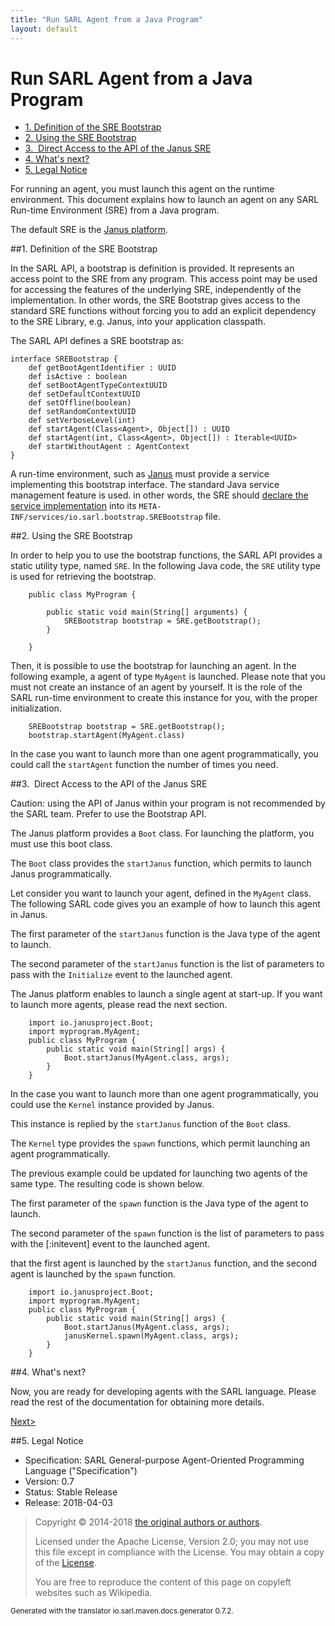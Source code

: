 ```yaml
---
title: "Run SARL Agent from a Java Program"
layout: default
---
```


# Run SARL Agent from a Java Program


<ul class="page_outline" id="page_outline">

<li><a href="#1-definition-of-the-sre-bootstrap">1. Definition of the SRE Bootstrap</a></li>
<li><a href="#2-using-the-sre-bootstrap">2. Using the SRE Bootstrap</a></li>
<li><a href="#3-direct-access-to-the-api-of-the-janus-sre">3.  Direct Access to the API of the Janus SRE</a></li>
<li><a href="#4-what-s-next">4. What's next?</a></li>
<li><a href="#5-legal-notice">5. Legal Notice</a></li>

</ul>


For running an agent, you must launch this agent on the runtime environment.
This document explains how to launch an agent on any SARL Run-time Environment (SRE)
from a Java program.

The default SRE is the [Janus platform](http://www.janusproject.io). 


##1. Definition of the SRE Bootstrap

In the SARL API, a bootstrap is definition is provided.
It represents an access point to the SRE from any program.
This access point may be used for accessing the features of the underlying SRE,
independently of the implementation.
In other words, the SRE Bootstrap gives access to the standard SRE functions without
forcing you to add an explicit dependency to the SRE Library, e.g. Janus, into your
application classpath.

The SARL API defines a SRE bootstrap as:

```sarl
interface SREBootstrap {
	def getBootAgentIdentifier : UUID
	def isActive : boolean
	def setBootAgentTypeContextUUID
	def setDefaultContextUUID
	def setOffline(boolean)
	def setRandomContextUUID
	def setVerboseLevel(int)
	def startAgent(Class<Agent>, Object[]) : UUID
	def startAgent(int, Class<Agent>, Object[]) : Iterable<UUID>
	def startWithoutAgent : AgentContext
}
```



A run-time environment, such as [Janus](http://www.janusproject.io) must provide a service implementing this bootstrap interface.
The standard Java service management feature is used. in other words, the SRE should
[declare the service implementation](https://docs.oracle.com/javase/8/docs/api/java/util/ServiceLoader.html) into
its `META-INF/services/io.sarl.bootstrap.SREBootstrap` file.


##2. Using the SRE Bootstrap

In order to help you to use the bootstrap functions, the SARL API provides a static utility type, named `SRE`.
In the following Java code, the `SRE` utility type is used for retrieving the bootstrap.
 

		public class MyProgram {
		
			public static void main(String[] arguments) {
				SREBootstrap bootstrap = SRE.getBootstrap();
			}
		
		}


Then, it is possible to use the bootstrap for launching an agent. In the following example, a agent of type
`MyAgent` is launched. Please note that you must not create an instance of an agent by yourself.
It is the role of the SARL run-time environment to create this instance for you, with the proper initialization.


		SREBootstrap bootstrap = SRE.getBootstrap();
		bootstrap.startAgent(MyAgent.class)


In the case you want to launch more than one agent programmatically,
you could call the `startAgent` function the number of times you need.


##3.  Direct Access to the API of the Janus SRE

Caution: using the API of Janus within your program is not recommended by the SARL team. Prefer to use the Bootstrap API.



The Janus platform provides a `Boot` class. For launching the platform, you must use this boot class.

The `Boot` class provides the `startJanus` function, which permits to launch Janus programmatically.


Let consider you want to launch your agent, defined in the `MyAgent` class.
The following SARL code gives you an example of how to launch this agent in Janus.

The first parameter of the `startJanus` function is the Java type of the agent
to launch.

The second parameter of the `startJanus` function is the list of parameters to
pass with the `Initialize` event to the launched agent.



<importantnode>The Janus platform enables to launch a single agent at start-up.
If you want to launch more agents, please read the next section.</importantnote>


		import io.janusproject.Boot;
		import myprogram.MyAgent;
		public class MyProgram {
		 	public static void main(String[] args) {
				Boot.startJanus(MyAgent.class, args);
			}
		}


In  the case you want to launch more than one agent programmatically,
you could use the `Kernel` instance provided by Janus.

This instance is replied by the `startJanus` function of the `Boot` class.

The `Kernel` type provides the `spawn` functions, which permit launching
an agent programmatically.

The previous example could be updated for launching two agents of the same type.
The resulting code is shown below.

The first parameter of the `spawn` function is the Java type of the agent to launch.

The second parameter of the `spawn` function is the list of parameters to
pass with the [:initevent] event to the launched agent.

<important>that the first agent is launched by the `startJanus` function, and the 
second agent is launched by the `spawn` function.</important>



		import io.janusproject.Boot;
		import myprogram.MyAgent;
		public class MyProgram {
		 	public static void main(String[] args) {
				Boot.startJanus(MyAgent.class, args);
				janusKernel.spawn(MyAgent.class, args);
			}
		}


##4. What's next?

Now, you are ready for developing agents with the SARL language.
Please read the rest of the documentation for obtaining more details.

[Next>](../index.html)


##5. Legal Notice

* Specification: SARL General-purpose Agent-Oriented Programming Language ("Specification")
* Version: 0.7
* Status: Stable Release
* Release: 2018-04-03

> Copyright &copy; 2014-2018 [the original authors or authors](http://www.sarl.io/about/index.html).
>
> Licensed under the Apache License, Version 2.0;
> you may not use this file except in compliance with the License.
> You may obtain a copy of the [License](http://www.apache.org/licenses/LICENSE-2.0).
>
> You are free to reproduce the content of this page on copyleft websites such as Wikipedia.

<small>Generated with the translator io.sarl.maven.docs.generator 0.7.2.</small>